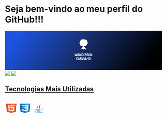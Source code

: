 # Seja bem-vindo ao meu perfil do GitHub!!!
<div>
  <img align="center" padding-bottom="10rem" src="https://github.com/WanCarvalho/WanCarvalho/blob/main/Banner-wanderson.svg"/>
  <a href="https://github.com/WanCarvalho" />
  <img align="center" height="160em" src="https://github-readme-stats.vercel.app/api?username=WanCarvalho&show_icons=true&theme=dark&count_private=true&hide=stars,prs" />
  <img align="center" height="160em" src="https://github-readme-stats.vercel.app/api/top-langs/?username=WanCarvalho&theme=dark" />
</div>

## Tecnologias Mais Utilizadas
<div style="display: inline_block"><br>
  <img align="center" alt="Wanderson-HTML" height="30" width="40" src="https://raw.githubusercontent.com/devicons/devicon/master/icons/html5/html5-original.svg">
  <img align="center" alt="Wanderson-CSS" height="30" width="40" src="https://raw.githubusercontent.com/devicons/devicon/master/icons/css3/css3-original.svg">
  <img align="center" alt="Wanderson-JAVA" height="30" width="40" src="https://raw.githubusercontent.com/devicons/devicon/master/icons/java/java-original.svg">
</div>
